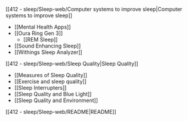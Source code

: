 [[412 - sleep/Sleep-web/Computer systems to improve sleep|Computer systems to improve sleep]]
- [[Mental Health Apps]]
- [[Oura Ring Gen 3]]
	- [[REM Sleep]]
- [[Sound Enhancing Sleep]]
- [[Withings Sleep Analyzer]]

[[412 - sleep/Sleep-web/Sleep Quality|Sleep Quality]]
- [[Measures of Sleep Quality]]
- [[Exercise and sleep quality]]
- [[Sleep Interrupters]]
- [[Sleep Quality and Blue Light]]
- [[Sleep Quality and Environment]]

[[412 - sleep/Sleep-web/README|README]]





